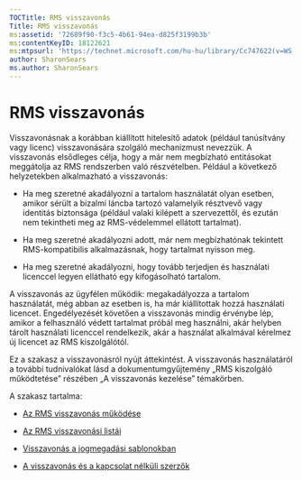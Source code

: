```yaml
---
TOCTitle: RMS visszavonás
Title: RMS visszavonás
ms:assetid: '72689f90-f3c5-4b61-94ea-d825f3199b3b'
ms:contentKeyID: 18122621
ms:mtpsurl: 'https://technet.microsoft.com/hu-hu/library/Cc747622(v=WS.10)'
author: SharonSears
ms.author: SharonSears
---
```


RMS visszavonás
===============

Visszavonásnak a korábban kiállított hitelesítő adatok (például tanúsítvány vagy licenc) visszavonására szolgáló mechanizmust nevezzük. A visszavonás elsődleges célja, hogy a már nem megbízható entitásokat meggátolja az RMS rendszerben való részvételben. Például a következő helyzetekben alkalmazható a visszavonás:

-   Ha meg szeretné akadályozni a tartalom használatát olyan esetben, amikor sérült a bizalmi láncba tartozó valamelyik résztvevő vagy identitás biztonsága (például valaki kilépett a szervezettől, és ezután nem tekintheti meg az RMS-védelemmel ellátott tartalmat).

-   Ha meg szeretné akadályozni adott, már nem megbízhatónak tekintett RMS-kompatibilis alkalmazásnak, hogy tartalmat nyisson meg.

-   Ha meg szeretné akadályozni, hogy tovább terjedjen és használati licenccel legyen ellátható egy kifogásolható tartalom.

A visszavonás az ügyfélen működik: megakadályozza a tartalom használatát, még abban az esetben is, ha már kiállítottak hozzá használati licencet. Engedélyezését követően a visszavonás mindig érvénybe lép, amikor a felhasználó védett tartalmat próbál meg használni, akár helyben tárolt használati licenccel rendelkezik, akár a használat alkalmával kérelmez új licencet az RMS kiszolgálótól.

Ez a szakasz a visszavonásról nyújt áttekintést. A visszavonás használatáról a további tudnivalókat lásd a dokumentumgyűjtemény „RMS kiszolgáló működtetése” részében „A visszavonás kezelése” témakörben.

A szakasz tartalma:

-   [Az RMS visszavonás működése](https://technet.microsoft.com/469e3938-a59b-4c92-9779-ead64e724d00)

-   [Az RMS visszavonási listái](https://technet.microsoft.com/688d4dfa-c928-4b2f-8116-2f9e87d2b6f7)

-   [Visszavonás a jogmegadási sablonokban](https://technet.microsoft.com/287c5b92-fcb5-4295-9c2b-4e37e643beb2)

-   [A visszavonás és a kapcsolat nélküli szerzők](https://technet.microsoft.com/a9cf0541-9101-4e90-9c56-7c1b9a8deca6)